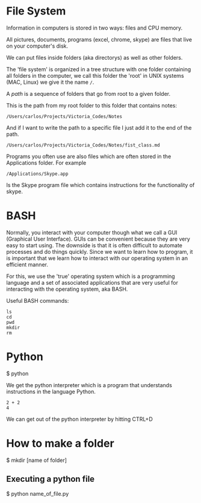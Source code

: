 # File System

Information in computers is stored in two ways: files and CPU memory. 

All pictures, documents, programs (excel, chrome, skype) are files that live on your computer's disk.

We can put files inside folders (aka directorys) as well as other folders.

The 'file system' is organized in a tree structure with one folder containing all folders in the computer, we call this folder the 'root' in UNIX systems (MAC, Linux) we give it the name `/`.

A *path* is a sequence of folders that go from root to a given folder.

This is the path from my root folder to this folder that contains notes:

	/Users/carlos/Projects/Victoria_Codes/Notes

And if I want to write the path to a specific file I just add it to the end of the path.

	/Users/carlos/Projects/Victoria_Codes/Notes/fist_class.md

Programs you often use are also files which are often stored in the Applications folder. For example

	/Applications/Skype.app

Is the Skype program file which contains instructions for the functionality of skype.


# BASH

Normally, you interact with your computer though what we call a GUI (Graphical User Interface). GUIs can be convenient because they are very easy to start using. The downside is that it is often difficult to automate processes and do things quickly. Since we want to learn how to program, it is important that we learn how to interact with our operating system in an efficient manner.

For this, we use the 'true' operating system which is a programming language and a set of associated applications that are very useful for interacting with the operating system, aka BASH.


Useful BASH commands:

	ls
	cd
	pwd
	mkdir
	rm

# Python

$ python 

We get the python interpreter which is a program that understands instructions in the language Python.

	2 + 2 
	4

We can get out of the python interpreter by hitting CTRL+D

# How to make a folder

$ mkdir [name of folder]


## Executing a python file

$ python name_of_file.py

